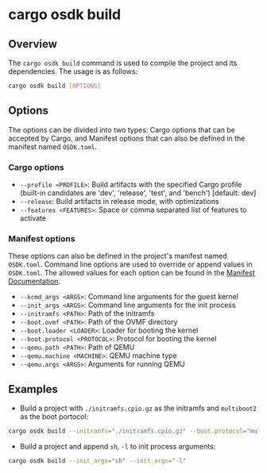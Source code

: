 # cargo osdk build

## Overview

The `cargo osdk build` command is used to compile the project and its dependencies. The usage is as follows:

```bash
cargo osdk build [OPTIONS]
```

## Options
The options can be divided into two types: Cargo options that can be accepted by Cargo, and Manifest options that can also be defined in the manifest named `OSDK.toml`.

### Cargo options

- `--profile <PROFILE>`: Build artifacts with the specified Cargo profile (built-in candidates are 'dev', 'release', 'test', and 'bench') [default: dev]
- `--release`: Build artifacts in release mode, with optimizations
- `--features <FEATURES>`: Space or comma separated list of features to activate

### Manifest options

These options can also be defined in the project's manifest named `OSDK.toml`. Command line options are used to override or append values in `OSDK.toml`. The allowed values for each option can be found in the [Manifest Documentation](../manifest.md).

- `--kcmd_args <ARGS>`: Command line arguments for the guest kernel
- `--init_args <ARGS>`: Command line arguments for the init process
- `--initramfs <PATH>`: Path of the initramfs
- `--boot.ovmf <PATH>`: Path of the OVMF directory
- `--boot.loader <LOADER>`: Loader for booting the kernel
- `--boot.protocol <PROTOCOL>`: Protocol for booting the kernel
- `--qemu.path <PATH>`: Path of QEMU
- `--qemu.machine <MACHINE>`: QEMU machine type
- `--qemu.args <ARGS>`: Arguments for running QEMU

## Examples

- Build a project with `./initramfs.cpio.gz` as the initramfs and `multiboot2` as the boot portocol: 

```bash
cargo osdk build --initramfs="./initramfs.cpio.gz" --boot.protocol="multiboot2"
```

- Build a project and append `sh`, `-l` to init process arguments: 

```bash
cargo osdk build --init_args="sh" --init_args="-l"
```
